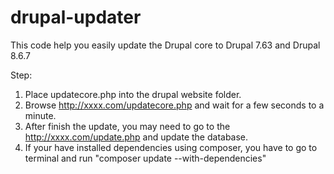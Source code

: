 # drupal-updater
This code help you easily update the Drupal core to Drupal 7.63 and Drupal 8.6.7

Step:
1. Place updatecore.php into the drupal website folder.
2. Browse http://xxxx.com/updatecore.php and wait for a few seconds to a minute.
3. After finish the update, you may need to go to the http://xxxx.com/update.php and update the database.
4. If your have installed dependencies using composer, you have to go to terminal and run "composer update --with-dependencies"

